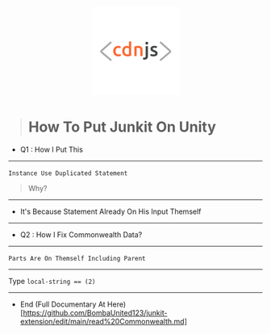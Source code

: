 <h1 align="center">
    <a href="https://cdnjs.com"><img src="https://raw.githubusercontent.com/cdnjs/brand/master/logo/standard/dark-512.png" width="175px" alt="< cdnjs >"></a>
</h1>

> # How To Put Junkit On Unity
- Q1 : How I Put This
-----------------
```Instance Use Duplicated Statement```
> Why?
-----------------
- It's Because Statement Already On His Input Themself
-----------------
- Q2 : How I Fix Commonwealth Data?
------------------
```Parts Are On Themself Including Parent```

-----------------
Type ```local-string == (2)```

-----------------
- End
(Full Documentary At Here)[https://github.com/BombaUnited123/junkit-extension/edit/main/read%20Commonwealth.md]
